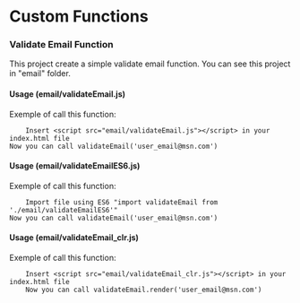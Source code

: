 # Custom Functions

### Validate Email Function
This project create a simple validate email function. You can see this project in "email" folder.

#### Usage (email/validateEmail.js)
Exemple of call this function:
		
		Insert <script src="email/validateEmail.js"></script> in your index.html file
    Now you can call validateEmail('user_email@msn.com')

#### Usage (email/validateEmailES6.js)
Exemple of call this function:
	
		Import file using ES6 "import validateEmail from './email/validateEmailES6'"
    Now you can call validateEmail('user_email@msn.com')

#### Usage (email/validateEmail_clr.js)
Exemple of call this function:

		Insert <script src="email/validateEmail_clr.js"></script> in your index.html file
		Now you can call validateEmail.render('user_email@msn.com')

